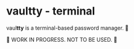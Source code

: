 # vaul**tty** - terminal


vaul**tty** is a terminal-based password manager. 🔐


🚧 WORK IN PROGRESS. NOT TO BE USED. 🚧
